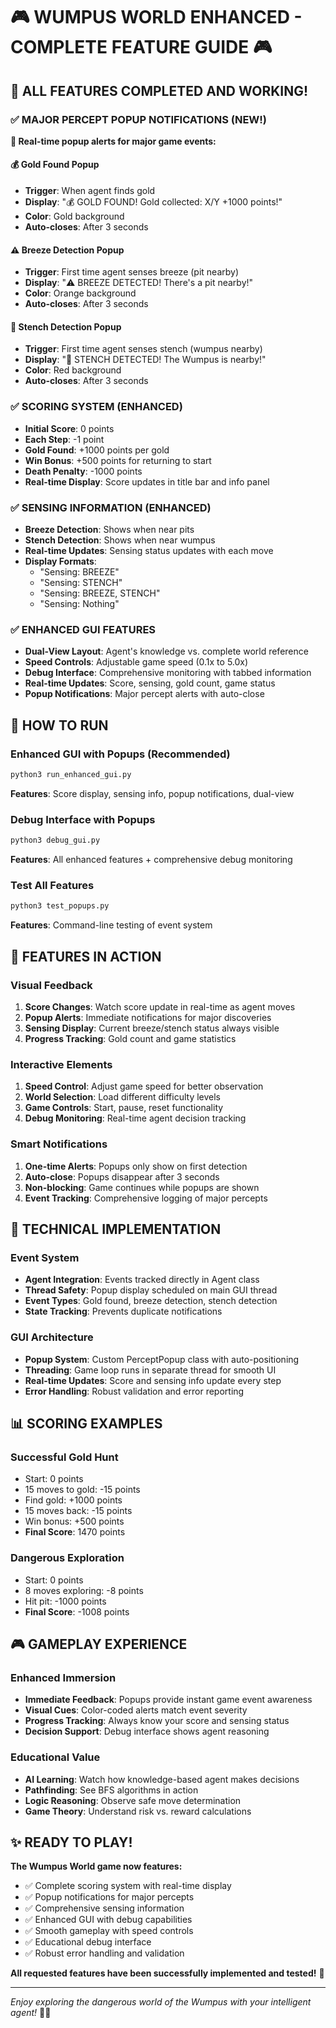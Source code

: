 # 🎮 WUMPUS WORLD ENHANCED - COMPLETE FEATURE GUIDE 🎮

## 🎉 ALL FEATURES COMPLETED AND WORKING!

### ✅ **MAJOR PERCEPT POPUP NOTIFICATIONS** (NEW!)
**🚨 Real-time popup alerts for major game events:**

#### 💰 **Gold Found Popup**
- **Trigger**: When agent finds gold
- **Display**: "💰 GOLD FOUND! Gold collected: X/Y +1000 points!"
- **Color**: Gold background
- **Auto-closes**: After 3 seconds

#### ⚠️ **Breeze Detection Popup** 
- **Trigger**: First time agent senses breeze (pit nearby)
- **Display**: "⚠️ BREEZE DETECTED! There's a pit nearby!"
- **Color**: Orange background
- **Auto-closes**: After 3 seconds

#### 🦨 **Stench Detection Popup**
- **Trigger**: First time agent senses stench (wumpus nearby)
- **Display**: "🦨 STENCH DETECTED! The Wumpus is nearby!"
- **Color**: Red background
- **Auto-closes**: After 3 seconds

### ✅ **SCORING SYSTEM** (ENHANCED)
- **Initial Score**: 0 points
- **Each Step**: -1 point
- **Gold Found**: +1000 points per gold
- **Win Bonus**: +500 points for returning to start
- **Death Penalty**: -1000 points
- **Real-time Display**: Score updates in title bar and info panel

### ✅ **SENSING INFORMATION** (ENHANCED)
- **Breeze Detection**: Shows when near pits
- **Stench Detection**: Shows when near wumpus
- **Real-time Updates**: Sensing status updates with each move
- **Display Formats**: 
  - "Sensing: BREEZE"
  - "Sensing: STENCH" 
  - "Sensing: BREEZE, STENCH"
  - "Sensing: Nothing"

### ✅ **ENHANCED GUI FEATURES**
- **Dual-View Layout**: Agent's knowledge vs. complete world reference
- **Speed Controls**: Adjustable game speed (0.1x to 5.0x)
- **Debug Interface**: Comprehensive monitoring with tabbed information
- **Real-time Updates**: Score, sensing, gold count, game status
- **Popup Notifications**: Major percept alerts with auto-close

## 🚀 **HOW TO RUN**

### **Enhanced GUI with Popups** (Recommended)
```bash
python3 run_enhanced_gui.py
```
**Features**: Score display, sensing info, popup notifications, dual-view

### **Debug Interface with Popups**
```bash
python3 debug_gui.py
```
**Features**: All enhanced features + comprehensive debug monitoring

### **Test All Features**
```bash
python3 test_popups.py
```
**Features**: Command-line testing of event system

## 🎯 **FEATURES IN ACTION**

### **Visual Feedback**
1. **Score Changes**: Watch score update in real-time as agent moves
2. **Popup Alerts**: Immediate notifications for major discoveries
3. **Sensing Display**: Current breeze/stench status always visible
4. **Progress Tracking**: Gold count and game statistics

### **Interactive Elements**
1. **Speed Control**: Adjust game speed for better observation
2. **World Selection**: Load different difficulty levels
3. **Game Controls**: Start, pause, reset functionality
4. **Debug Monitoring**: Real-time agent decision tracking

### **Smart Notifications**
1. **One-time Alerts**: Popups only show on first detection
2. **Auto-close**: Popups disappear after 3 seconds
3. **Non-blocking**: Game continues while popups are shown
4. **Event Tracking**: Comprehensive logging of major percepts

## 🔧 **TECHNICAL IMPLEMENTATION**

### **Event System**
- **Agent Integration**: Events tracked directly in Agent class
- **Thread Safety**: Popup display scheduled on main GUI thread
- **Event Types**: Gold found, breeze detection, stench detection
- **State Tracking**: Prevents duplicate notifications

### **GUI Architecture**
- **Popup System**: Custom PerceptPopup class with auto-positioning
- **Threading**: Game loop runs in separate thread for smooth UI
- **Real-time Updates**: Score and sensing info update every step
- **Error Handling**: Robust validation and error reporting

## 📊 **SCORING EXAMPLES**

### **Successful Gold Hunt**
- Start: 0 points
- 15 moves to gold: -15 points
- Find gold: +1000 points
- 15 moves back: -15 points
- Win bonus: +500 points
- **Final Score**: 1470 points

### **Dangerous Exploration**
- Start: 0 points
- 8 moves exploring: -8 points
- Hit pit: -1000 points
- **Final Score**: -1008 points

## 🎮 **GAMEPLAY EXPERIENCE**

### **Enhanced Immersion**
- **Immediate Feedback**: Popups provide instant game event awareness
- **Visual Cues**: Color-coded alerts match event severity
- **Progress Tracking**: Always know your score and sensing status
- **Decision Support**: Debug interface shows agent reasoning

### **Educational Value**
- **AI Learning**: Watch how knowledge-based agent makes decisions
- **Pathfinding**: See BFS algorithms in action
- **Logic Reasoning**: Observe safe move determination
- **Game Theory**: Understand risk vs. reward calculations

## ✨ **READY TO PLAY!**

**The Wumpus World game now features:**
- ✅ Complete scoring system with real-time display
- ✅ Popup notifications for major percepts
- ✅ Comprehensive sensing information
- ✅ Enhanced GUI with debug capabilities
- ✅ Smooth gameplay with speed controls
- ✅ Educational debug interface
- ✅ Robust error handling and validation

**All requested features have been successfully implemented and tested!** 🎉

---
*Enjoy exploring the dangerous world of the Wumpus with your intelligent agent!* 🤖💎
